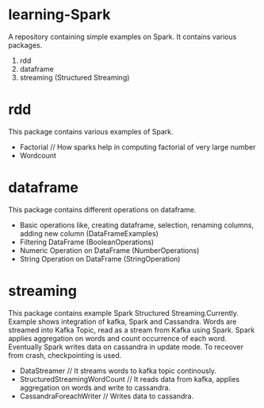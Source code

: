 # learning-Spark

A repository containing simple examples on Spark. It contains various packages.
1) rdd
2) dataframe
3) streaming (Structured Streaming)

# rdd
This package contains various examples of Spark.
 - Factorial // How sparks help in computing factorial of very large number
 - Wordcount

# dataframe
This package contains different operations on dataframe. 
 - Basic operations like, creating dataframe, selection, renaming columns, adding new column (DataFrameExamples)
 - Filtering DataFrame (BooleanOperations)
 - Numeric Operation on DataFrame (NumberOperations)
 - String Operation on DataFrame (StringOperation)
 
# streaming
This package contains example Spark Structured Streaming.Currently. Example shows integration of kafka, Spark and Cassandra. Words are streamed into Kafka Topic, read as a stream from Kafka using Spark. Spark applies aggregation on words and count occurrence of each word. Eventually Spark writes data on cassandra in update mode. To receover from crash, checkpointing is used.  
 
 - DataStreamer // It streams words to kafka topic continously.
 - StructuredStreamingWordCount // It reads data from kafka, applies aggregation on words and write to cassandra.
 - CassandraForeachWriter // Writes data to cassandra.
 
